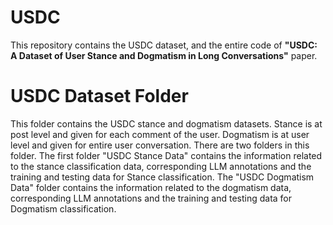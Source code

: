 # USDC
This repository contains the USDC dataset, and the entire code of **"USDC: A Dataset of User Stance and Dogmatism in Long Conversations"** paper.

# USDC Dataset Folder
This folder contains the USDC stance and dogmatism datasets.
Stance is at post level and given for each comment of the user.
Dogmatism is at user level and given for entire user conversation.
There are two folders in this folder. The first folder "USDC Stance Data" contains the information related to the stance classification data, corresponding LLM annotations and the training and testing data for Stance classification. The "USDC Dogmatism Data" folder contains the information related to the dogmatism data, corresponding LLM annotations and the training and testing data for Dogmatism classification.

